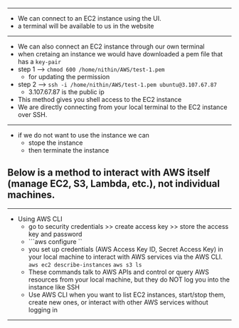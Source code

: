 
---
* We can connect to an EC2 instance using the UI.
* a terminal will be available to us in the website
---
* We can also connect an EC2 instance through our own terminal 
* when cretaing an instance we would have downloaded a pem file that has a ```key-pair``` 
* step 1 --> ```chmod 600 /home/nithin/AWS/test-1.pem```
    * for updating the permission
* step 2 --> ```ssh -i /home/nithin/AWS/test-1.pem ubuntu@3.107.67.87```
    * 3.107.67.87 is the public ip
* This method gives you shell access to the EC2 instance
* We are directly connecting from your local terminal to the EC2 instance over SSH.
---
* if we do not want to use the instance we can 
    * stope the instance
    * then terminate the instance

## Below is a method to interact with AWS itself (manage EC2, S3, Lambda, etc.), not individual machines.
---
* Using AWS CLI
    * go to security credentials >> create access key >> store the access key and password
    * ```aws configure `` 
    * you set up credentials (AWS Access Key ID, Secret Access Key) in your local machine to interact with AWS services via the AWS CLI.
    ```aws ec2 describe-instances```
    ```aws s3 ls```
    * These commands talk to AWS APIs and control or query AWS resources from your local machine, but they do NOT log you into the instance like SSH
    * Use AWS CLI when you want to list EC2 instances, start/stop them, create new ones, or interact with other AWS services without logging in
---
